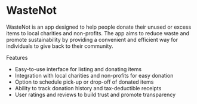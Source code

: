# WasteNot

WasteNot is an app designed to help people donate their unused or excess items to local charities and non-profits. The app aims to reduce waste and promote sustainability by providing a convenient and efficient way for individuals to give back to their community.

Features
- Easy-to-use interface for listing and donating items
- Integration with local charities and non-profits for easy donation
- Option to schedule pick-up or drop-off of donated items
- Ability to track donation history and tax-deductible receipts
- User ratings and reviews to build trust and promote transparency
